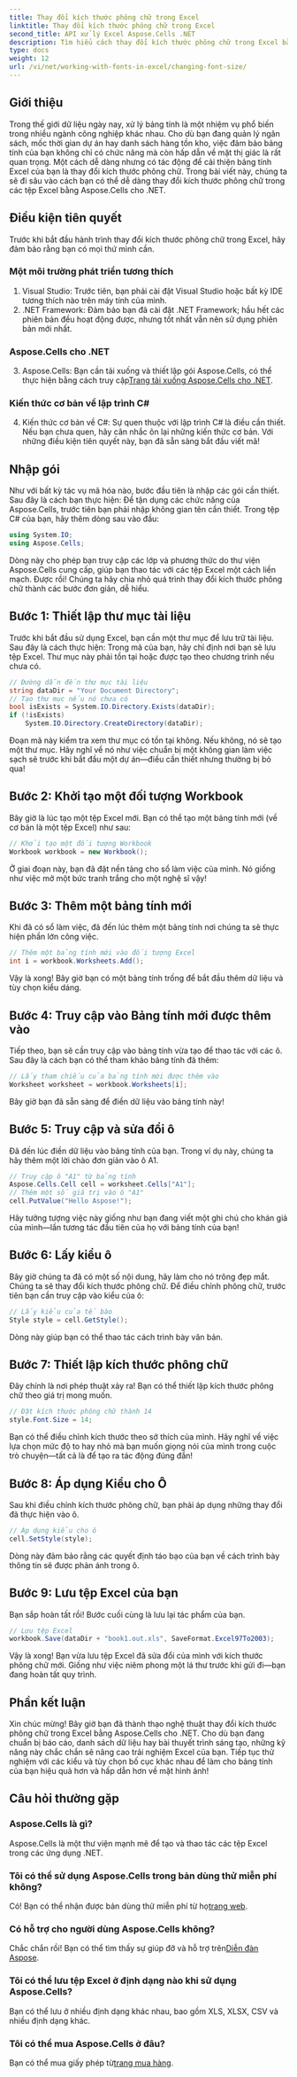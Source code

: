 ```yaml
---
title: Thay đổi kích thước phông chữ trong Excel
linktitle: Thay đổi kích thước phông chữ trong Excel
second_title: API xử lý Excel Aspose.Cells .NET
description: Tìm hiểu cách thay đổi kích thước phông chữ trong Excel bằng Aspose.Cells cho .NET. Hướng dẫn dễ dàng này hướng dẫn bạn từng bước mã hóa để làm cho bảng tính của bạn hấp dẫn hơn.
type: docs
weight: 12
url: /vi/net/working-with-fonts-in-excel/changing-font-size/
---
```

## Giới thiệu
Trong thế giới dữ liệu ngày nay, xử lý bảng tính là một nhiệm vụ phổ biến trong nhiều ngành công nghiệp khác nhau. Cho dù bạn đang quản lý ngân sách, mốc thời gian dự án hay danh sách hàng tồn kho, việc đảm bảo bảng tính của bạn không chỉ có chức năng mà còn hấp dẫn về mặt thị giác là rất quan trọng. Một cách dễ dàng nhưng có tác động để cải thiện bảng tính Excel của bạn là thay đổi kích thước phông chữ. Trong bài viết này, chúng ta sẽ đi sâu vào cách bạn có thể dễ dàng thay đổi kích thước phông chữ trong các tệp Excel bằng Aspose.Cells cho .NET. 
## Điều kiện tiên quyết
Trước khi bắt đầu hành trình thay đổi kích thước phông chữ trong Excel, hãy đảm bảo rằng bạn có mọi thứ mình cần.
### Một môi trường phát triển tương thích
1. Visual Studio: Trước tiên, bạn phải cài đặt Visual Studio hoặc bất kỳ IDE tương thích nào trên máy tính của mình.
2. .NET Framework: Đảm bảo bạn đã cài đặt .NET Framework; hầu hết các phiên bản đều hoạt động được, nhưng tốt nhất vẫn nên sử dụng phiên bản mới nhất.
### Aspose.Cells cho .NET
3.  Aspose.Cells: Bạn cần tải xuống và thiết lập gói Aspose.Cells, có thể thực hiện bằng cách truy cập[Trang tải xuống Aspose.Cells cho .NET](https://releases.aspose.com/cells/net/).
### Kiến thức cơ bản về lập trình C#
4. Kiến thức cơ bản về C#: Sự quen thuộc với lập trình C# là điều cần thiết. Nếu bạn chưa quen, hãy cân nhắc ôn lại những kiến thức cơ bản. 
Với những điều kiện tiên quyết này, bạn đã sẵn sàng bắt đầu viết mã!
## Nhập gói
Như với bất kỳ tác vụ mã hóa nào, bước đầu tiên là nhập các gói cần thiết. Sau đây là cách bạn thực hiện:
Để tận dụng các chức năng của Aspose.Cells, trước tiên bạn phải nhập không gian tên cần thiết. Trong tệp C# của bạn, hãy thêm dòng sau vào đầu:
```csharp
using System.IO;
using Aspose.Cells;
```
Dòng này cho phép bạn truy cập các lớp và phương thức do thư viện Aspose.Cells cung cấp, giúp bạn thao tác với các tệp Excel một cách liền mạch.
Được rồi! Chúng ta hãy chia nhỏ quá trình thay đổi kích thước phông chữ thành các bước đơn giản, dễ hiểu. 
## Bước 1: Thiết lập thư mục tài liệu
Trước khi bắt đầu sử dụng Excel, bạn cần một thư mục để lưu trữ tài liệu. Sau đây là cách thực hiện:
Trong mã của bạn, hãy chỉ định nơi bạn sẽ lưu tệp Excel. Thư mục này phải tồn tại hoặc được tạo theo chương trình nếu chưa có. 
```csharp
// Đường dẫn đến thư mục tài liệu
string dataDir = "Your Document Directory";
// Tạo thư mục nếu nó chưa có
bool isExists = System.IO.Directory.Exists(dataDir);
if (!isExists)
    System.IO.Directory.CreateDirectory(dataDir);
```
Đoạn mã này kiểm tra xem thư mục có tồn tại không. Nếu không, nó sẽ tạo một thư mục. Hãy nghĩ về nó như việc chuẩn bị một không gian làm việc sạch sẽ trước khi bắt đầu một dự án—điều cần thiết nhưng thường bị bỏ qua!
## Bước 2: Khởi tạo một đối tượng Workbook
Bây giờ là lúc tạo một tệp Excel mới. 
Bạn có thể tạo một bảng tính mới (về cơ bản là một tệp Excel) như sau:
```csharp
// Khởi tạo một đối tượng Workbook
Workbook workbook = new Workbook();
```
Ở giai đoạn này, bạn đã đặt nền tảng cho sổ làm việc của mình. Nó giống như việc mở một bức tranh trắng cho một nghệ sĩ vậy!
## Bước 3: Thêm một bảng tính mới
Khi đã có sổ làm việc, đã đến lúc thêm một bảng tính nơi chúng ta sẽ thực hiện phần lớn công việc.
```csharp
// Thêm một bảng tính mới vào đối tượng Excel
int i = workbook.Worksheets.Add();
```
Vậy là xong! Bây giờ bạn có một bảng tính trống để bắt đầu thêm dữ liệu và tùy chọn kiểu dáng.
## Bước 4: Truy cập vào Bảng tính mới được thêm vào
Tiếp theo, bạn sẽ cần truy cập vào bảng tính vừa tạo để thao tác với các ô.
Sau đây là cách bạn có thể tham khảo bảng tính đã thêm:
```csharp
// Lấy tham chiếu của bảng tính mới được thêm vào
Worksheet worksheet = workbook.Worksheets[i];
```
Bây giờ bạn đã sẵn sàng để điền dữ liệu vào bảng tính này!
## Bước 5: Truy cập và sửa đổi ô
Đã đến lúc điền dữ liệu vào bảng tính của bạn.
Trong ví dụ này, chúng ta hãy thêm một lời chào đơn giản vào ô A1. 
```csharp
// Truy cập ô "A1" từ bảng tính
Aspose.Cells.Cell cell = worksheet.Cells["A1"];
// Thêm một số giá trị vào ô "A1"
cell.PutValue("Hello Aspose!");
```
Hãy tưởng tượng việc này giống như bạn đang viết một ghi chú cho khán giả của mình—lần tương tác đầu tiên của họ với bảng tính của bạn!
## Bước 6: Lấy kiểu ô 
Bây giờ chúng ta đã có một số nội dung, hãy làm cho nó trông đẹp mắt. Chúng ta sẽ thay đổi kích thước phông chữ.
Để điều chỉnh phông chữ, trước tiên bạn cần truy cập vào kiểu của ô:
```csharp
// Lấy kiểu của tế bào
Style style = cell.GetStyle();
```
Dòng này giúp bạn có thể thao tác cách trình bày văn bản. 
## Bước 7: Thiết lập kích thước phông chữ
Đây chính là nơi phép thuật xảy ra! Bạn có thể thiết lập kích thước phông chữ theo giá trị mong muốn.
```csharp
// Đặt kích thước phông chữ thành 14
style.Font.Size = 14;
```
Bạn có thể điều chỉnh kích thước theo sở thích của mình. Hãy nghĩ về việc lựa chọn mức độ to hay nhỏ mà bạn muốn giọng nói của mình trong cuộc trò chuyện—tất cả là để tạo ra tác động đúng đắn!
## Bước 8: Áp dụng Kiểu cho Ô
Sau khi điều chỉnh kích thước phông chữ, bạn phải áp dụng những thay đổi đã thực hiện vào ô.
```csharp
// Áp dụng kiểu cho ô
cell.SetStyle(style);
```
Dòng này đảm bảo rằng các quyết định táo bạo của bạn về cách trình bày thông tin sẽ được phản ánh trong ô. 
## Bước 9: Lưu tệp Excel của bạn
Bạn sắp hoàn tất rồi! Bước cuối cùng là lưu lại tác phẩm của bạn.
```csharp
// Lưu tệp Excel
workbook.Save(dataDir + "book1.out.xls", SaveFormat.Excel97To2003);
```
Vậy là xong! Bạn vừa lưu tệp Excel đã sửa đổi của mình với kích thước phông chữ mới. Giống như việc niêm phong một lá thư trước khi gửi đi—bạn đang hoàn tất quy trình.
## Phần kết luận
Xin chúc mừng! Bây giờ bạn đã thành thạo nghệ thuật thay đổi kích thước phông chữ trong Excel bằng Aspose.Cells cho .NET. Cho dù bạn đang chuẩn bị báo cáo, danh sách dữ liệu hay bài thuyết trình sáng tạo, những kỹ năng này chắc chắn sẽ nâng cao trải nghiệm Excel của bạn. Tiếp tục thử nghiệm với các kiểu và tùy chọn bố cục khác nhau để làm cho bảng tính của bạn hiệu quả hơn và hấp dẫn hơn về mặt hình ảnh!
## Câu hỏi thường gặp
### Aspose.Cells là gì?
Aspose.Cells là một thư viện mạnh mẽ để tạo và thao tác các tệp Excel trong các ứng dụng .NET.
### Tôi có thể sử dụng Aspose.Cells trong bản dùng thử miễn phí không?
 Có! Bạn có thể nhận được bản dùng thử miễn phí từ họ[trang web](https://releases.aspose.com/).
### Có hỗ trợ cho người dùng Aspose.Cells không?
 Chắc chắn rồi! Bạn có thể tìm thấy sự giúp đỡ và hỗ trợ trên[Diễn đàn Aspose](https://forum.aspose.com/c/cells/9).
### Tôi có thể lưu tệp Excel ở định dạng nào khi sử dụng Aspose.Cells?
Bạn có thể lưu ở nhiều định dạng khác nhau, bao gồm XLS, XLSX, CSV và nhiều định dạng khác.
### Tôi có thể mua Aspose.Cells ở đâu?
 Bạn có thể mua giấy phép từ[trang mua hàng](https://purchase.aspose.com/buy).